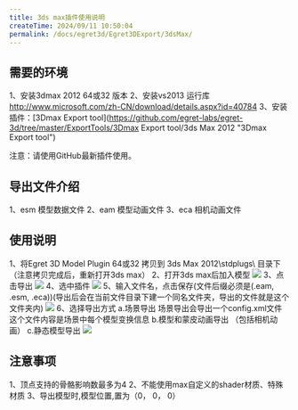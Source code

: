 ```yaml
---
title: 3ds max插件使用说明
createTime: 2024/09/11 10:50:04
permalink: /docs/egret3d/Egret3DExport/3dsMax/
---
```

## 需要的环境 ##
1、安装3dmax 2012 64或32 版本
2、安装vs2013 运行库 http://www.microsoft.com/zh-CN/download/details.aspx?id=40784
3、安装插件：[3Dmax Export tool](https://github.com/egret-labs/egret-3d/tree/master/ExportTools/3Dmax Export tool/3ds Max 2012 "3Dmax Export tool")

注意：请使用GitHub最新插件使用。

## 导出文件介绍 ##
1、esm 模型数据文件
2、eam 模型动画文件
3、eca 相机动画文件

## 使用说明 ##
1、将Egret 3D Model Plugin 64或32 拷贝到 3ds Max 2012\stdplugs\  目录下（注意拷贝完成后，重新打开3ds max）
2、打开3ds max后加入模型
![](575cd9e8abcbf.png)
3、点击导出
![](575cd9e8c3a14.png)
4、选中插件
![](575cd9e8dc76d.png)
5、输入文件名，点击保存(文件后缀必须是(.eam, .esm, .eca))(导出后会在当前文件目录下建一个同名文件夹，导出的文件就是这个文件夹内)
![](5.png)
6、选择导出方式
	a.场景导出  场景导出会导出一个config.xml文件这个文件内容是场景中每个模型变换信息
	b.模型和蒙皮动画导出 （包括相机动画）
	c.静态模型导出
![](575cd9e909b38.png)

## 注意事项 ##
1、顶点支持的骨骼影响数最多为4
2、不能使用max自定义的shader材质、特殊材质
3、导出模型时,模型位置,置为（0， 0， 0）
